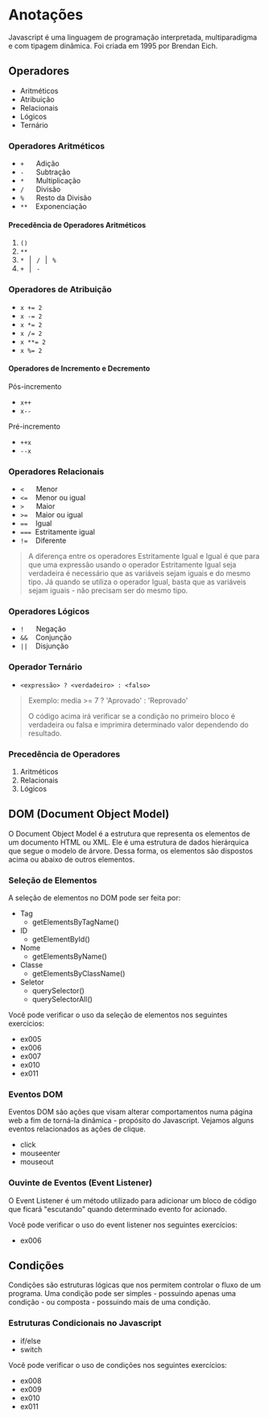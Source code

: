 # Anotações

Javascript é uma linguagem de programação interpretada, multiparadigma e com tipagem dinâmica. Foi criada em 1995 por Brendan Eich.

## Operadores

- Aritméticos
- Atribuição
- Relacionais
- Lógicos
- Ternário

### Operadores Aritméticos

- ```+``` <span style="margin-left: 20px;">Adição</span>
- ```-``` <span style="margin-left: 20px;">Subtração</span>
- ```*``` <span style="margin-left: 20px;">Multiplicação</span>
- ```/``` <span style="margin-left: 20px;">Divisão</span>
- ```%``` <span style="margin-left: 20px;">Resto da Divisão</span>
- ```**``` <span style="margin-left: 12px;">Exponenciação</span>

#### Precedência de Operadores Aritméticos

1. ```()```
2. ```**```
3. ```*```<span style="margin: 0 10px;">|</span>```/```<span style="margin: 0 10px;">|</span>```%```
4. ```+```<span style="margin: 0 10px;">|</span>```-```

### Operadores de Atribuição
 
- ``x += 2``
- ``x -= 2``
- ``x *= 2``
- ``x /= 2``
- ``x **= 2``
- ``x %= 2``

#### Operadores de Incremento e Decremento

Pós-incremento

- ``x++``
- ``x--``

Pré-incremento

- ``++x``
- ``--x``

### Operadores Relacionais

- ``<``  <span style="margin-left: 20px;">Menor</span>
- ``<=`` <span style="margin-left: 12px;">Menor ou igual</span>
- ``>`` <span style="margin-left: 20px;">Maior</span>
- ``>=`` <span style="margin-left: 12px;">Maior ou igual</span>
- ``==`` <span style="margin-left: 12px;">Igual</span>
- ``===`` <span style="margin-left: 4px;">Estritamente igual</span>
- ``!=`` <span style="margin-left: 12px;">Diferente</span>

> A diferença entre os operadores Estritamente Igual e Igual é que para que uma expressão usando o operador Estritamente Igual seja verdadeira é necessário que as variáveis sejam iguais e do mesmo tipo. Já quando se utiliza o operador Igual, basta que as variáveis sejam iguais - não precisam ser do mesmo tipo.

### Operadores Lógicos

- ``!`` <span style="margin-left: 20px;">Negação</span>
- ``&&`` <span style="margin-left: 12px;">Conjunção</span>
- ``||`` <span style="margin-left: 12px;">Disjunção</span>

### Operador Ternário

- ``<expressão> ? <verdadeiro> : <falso>``
> Exemplo: media >= 7 ? 'Aprovado' : 'Reprovado'
>
> O código acima irá verificar se a condição no primeiro bloco é verdadeira ou falsa e imprimira determinado valor dependendo do resultado.

### Precedência de Operadores

1. Aritméticos
2. Relacionais
3. Lógicos

## DOM (Document Object Model)

O Document Object Model é a estrutura que representa os elementos de um documento HTML ou XML. Ele é uma estrutura de dados hierárquica que segue o modelo de árvore. Dessa forma, os elementos são dispostos acima ou abaixo de outros elementos.

### Seleção de Elementos

A seleção de elementos no DOM pode ser feita por:

- Tag
    - getElementsByTagName()
- ID
    - getElementById()
- Nome
    - getElementsByName()
- Classe
    - getElementsByClassName()
- Seletor
    - querySelector()
    - querySelectorAll()

Você pode verificar o uso da seleção de elementos nos seguintes exercícios:

- ex005
- ex006
- ex007
- ex010
- ex011

### Eventos DOM

Eventos DOM são ações que visam alterar comportamentos numa página web a fim de torná-la dinâmica - propósito do Javascript. Vejamos alguns eventos relacionados as ações de clique.

- click
- mouseenter
- mouseout

### Ouvinte de Eventos (Event Listener)

O Event Listener é um método utilizado para adicionar um bloco de código que ficará "escutando" quando determinado evento for acionado.

Você pode verificar o uso do event listener nos seguintes exercícios:

- ex006

## Condições

Condições são estruturas lógicas que nos permitem controlar o fluxo de um programa. Uma condição pode ser simples - possuindo apenas uma condição - ou composta - possuindo mais de uma condição.

### Estruturas Condicionais no Javascript

- if/else
- switch

Você pode verificar o uso de condições nos seguintes exercícios:

- ex008
- ex009
- ex010
- ex011